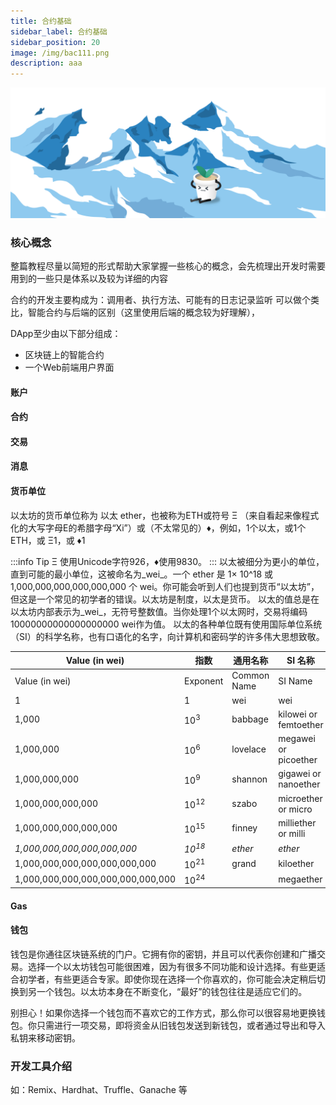 ```yaml
---
title: 合约基础
sidebar_label: 合约基础
sidebar_position: 20
image: /img/bac111.png
description: aaa
---
```

![](assets/bac-info3.png)

### 核⼼概念

整篇教程尽量以简短的形式帮助大家掌握一些核心的概念，会先梳理出开发时需要用到的一些只是体系以及较为详细的内容

合约的开发主要构成为：调用者、执行方法、可能有的日志记录监听
可以做个类比，智能合约与后端的区别（这里使用后端的概念较为好理解），

DApp至少由以下部分组成：
- 区块链上的智能合约
- 一个Web前端用户界面

#### 账户

#### 合约

#### 交易

#### 消息

#### 货币单位

以太坊的货币单位称为 以太 ether，也被称为ETH或符号 Ξ （来自看起来像程式化的大写字母E的希腊字母“Xi”）或（不太常见的）♦，例如，1个以太，或1个ETH，或 Ξ1，或 ♦1

:::info
Tip
Ξ 使用Unicode字符926，♦使用9830。
:::
以太被细分为更小的单位，直到可能的最小单位，这被命名为_wei_。一个 ether 是 1× 10^18 或1,000,000,000,000,000,000 个
wei。你可能会听到人们也提到货币“以太坊”，但这是一个常见的初学者的错误。以太坊是制度，以太是货币。
以太的值总是在以太坊内部表示为_wei_，无符号整数值。当你处理1个以太网时，交易将编码10000000000000000000 wei作为值。
以太的各种单位既有使用国际单位系统（SI）的科学名称，也有口语化的名字，向计算机和密码学的许多伟大思想致敬。

| Value (in wei)| 指数             | 通用名称 | SI 名称 |
| ------------- |----------------| --------------- | ---------------------------------- |
| Value (in wei) | Exponent       | Common Name | SI Name
| 1 | 1              | wei | wei
| 1,000 | 10<sup>3</sup> | babbage | kilowei or femtoether
| 1,000,000 | 10<sup>6</sup>       | lovelace | megawei or picoether
| 1,000,000,000 | 10<sup>9</sup>       | shannon | gigawei or nanoether
| 1,000,000,000,000 | 10<sup>12</sup>      | szabo | microether or micro
| 1,000,000,000,000,000 | 10<sup>15</sup>      | finney | milliether or milli
| _1,000,000,000,000,000,000_ | _10<sup>18</sup>_    | _ether_ | _ether_
| 1,000,000,000,000,000,000,000 | 10<sup>21</sup>      | grand | kiloether
| 1,000,000,000,000,000,000,000,000 | 10<sup>24</sup>      | | megaether

#### Gas

#### 钱包

钱包是你通往区块链系统的门户。它拥有你的密钥，并且可以代表你创建和广播交易。选择一个以太坊钱包可能很困难，因为有很多不同功能和设计选择。有些更适合初学者，有些更适合专家。即使你现在选择一个你喜欢的，你可能会决定稍后切换到另一个钱包。以太坊本身在不断变化，“最好”的钱包往往是适应它们的。

别担心！如果你选择一个钱包而不喜欢它的工作方式，那么你可以很容易地更换钱包。你只需进行一项交易，即将资金从旧钱包发送到新钱包，或者通过导出和导入私钥来移动密钥。

### 开发⼯具介绍

如：Remix、Hardhat、Truffle、Ganache 等


